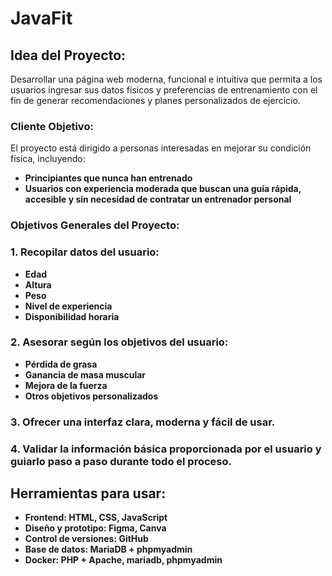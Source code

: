 # JavaFit

## Idea del Proyecto:
Desarrollar una página web moderna, funcional e intuitiva que permita a los usuarios ingresar sus datos físicos y preferencias de entrenamiento con el fin de generar recomendaciones y planes personalizados de ejercicio. 

### Cliente Objetivo:
El proyecto está dirigido a personas interesadas en mejorar su condición física, incluyendo: 
- **Principiantes que nunca han entrenado**
- **Usuarios con experiencia moderada que buscan una guía rápida, accesible y sin necesidad de contratar un entrenador personal**

### Objetivos Generales del Proyecto:
### 1. Recopilar datos del usuario: 
- **Edad**
- **Altura**
- **Peso**
- **Nivel de experiencia**
- **Disponibilidad horaria**

### 2. Asesorar según los objetivos del usuario: 
- **Pérdida de grasa**
- **Ganancia de masa muscular**
- **Mejora de la fuerza**
- **Otros objetivos personalizados**

### 3. Ofrecer una interfaz clara, moderna y fácil de usar. 

### 4. Validar la información básica proporcionada por el usuario y guiarlo paso a paso durante todo el proceso. 

## Herramientas para usar:
- **Frontend: HTML, CSS, JavaScript**
- **Diseño y prototipo: Figma, Canva**
- **Control de versiones: GitHub**
- **Base de datos: MariaDB + phpmyadmin**
- **Docker: PHP + Apache, mariadb, phpmyadmin**
